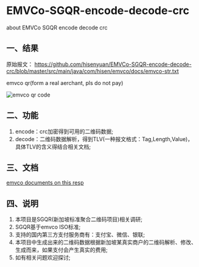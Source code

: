 # EMVCo-SGQR-encode-decode-crc
about EMVCo SGQR encode decode crc
## 一、结果
原始报文：
https://github.com/hisenyuan/EMVCo-SGQR-encode-decode-crc/blob/master/src/main/java/com/hisen/emvco/docs/emvco-str.txt

emvco qr(form a real aerchant, pls do not pay)

![emvco qr code](https://raw.githubusercontent.com/hisenyuan/EMVCo-SGQR-encode-decode-crc/master/src/main/java/com/hisen/emvco/img/emvco_qr_code%5Bproduct%5D.png)

## 二、功能
1. encode：crc加密得到可用的二维码数据;
2. decode：二维码数据解析，得到TLV(一种报文格式：Tag,Length,Value)，具体TLV的含义得结合相关文档;

## 三、文档
[emvco documents on this resp](https://github.com/hisenyuan/EMVCo-SGQR-encode-decode-crc/tree/master/src/main/java/com/hisen/emvco/docs)

## 四、说明
1. 本项目是SGQR(新加坡标准聚合二维码项目)相关调研;
2. SGQR基于emvco ISO标准;
3. 支持的国内第三方支付服务商有：支付宝、微信、银联;
4. 本项目中生成出来的二维码数据根据新加坡某真实商户的二维码解析、修改、生成而来，如果支付会产生真实的费用;
5. 如有相关问题欢迎探讨;
